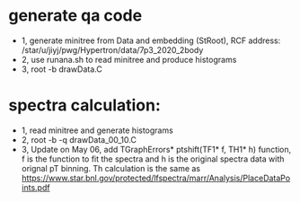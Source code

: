 # generate qa code
- 1, generate minitree from Data and embedding (StRoot), RCF address: /star/u/jiyj/pwg/Hypertron/data/7p3_2020_2body
- 2, use runana.sh to read minitree and produce histograms
- 3, root -b drawData.C

# spectra calculation:
- 1, read minitree and generate histograms
- 2, root -b -q drawData_00_10.C
- 3, Update on May 06, add TGraphErrors* ptshift(TF1* f, TH1* h) function, f is the function to fit the spectra and h is the original spectra data with orignal pT binning.
    Th calculation is the same as https://www.star.bnl.gov/protected/lfspectra/marr/Analysis/PlaceDataPoints.pdf
